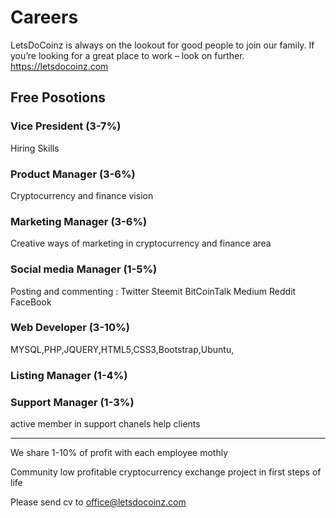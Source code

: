 # Careers
LetsDoCoinz is always on the lookout for good people to join our family. If you’re looking for a great place to work – look on further. https://letsdocoinz.com

## Free Posotions

### Vice President (3-7%)

Hiring Skills

### Product Manager (3-6%)

Cryptocurrency and finance vision 

### Marketing Manager (3-6%)

Creative ways of marketing in cryptocurrency and finance area

### Social media Manager (1-5%)

Posting and commenting : Twitter Steemit BitCoinTalk Medium Reddit FaceBook

### Web Developer (3-10%)

MYSQL,PHP,JQUERY,HTML5,CSS3,Bootstrap,Ubuntu,

### Listing Manager (1-4%)

### Support Manager (1-3%)

active member in support chanels help clients 

---

We share 1-10% of profit with each employee mothly

Community low profitable cryptocurrency exchange project in first steps of life

Please send cv to office@letsdocoinz.com

